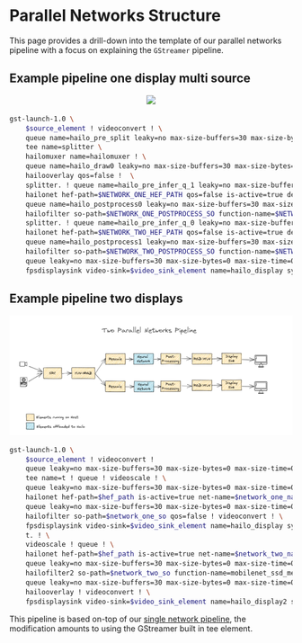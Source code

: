 # Parallel Networks Structure

This page provides a drill-down into the template of our parallel networks pipeline with a focus on explaining the `GStreamer` pipeline.

## Example pipeline one display multi source

<div align="center"><img src="../../resources/parallel_nets_pipeline.png"/></div>

```sh
gst-launch-1.0 \
    $source_element ! videoconvert ! \
    queue name=hailo_pre_split leaky=no max-size-buffers=30 max-size-bytes=0 max-size-time=0 ! \
    tee name=splitter \
    hailomuxer name=hailomuxer ! \
    queue name=hailo_draw0 leaky=no max-size-buffers=30 max-size-bytes=0 max-size-time=0 ! \
    hailooverlay qos=false !  \
    splitter. ! queue name=hailo_pre_infer_q_1 leaky=no max-size-buffers=5 max-size-bytes=0 max-size-time=0 ! \
    hailonet hef-path=$NETWORK_ONE_HEF_PATH qos=false is-active=true device-id=$DEVICE1 ! \
    queue name=hailo_postprocess0 leaky=no max-size-buffers=30 max-size-bytes=0 max-size-time=0 ! \
    hailofilter so-path=$NETWORK_ONE_POSTPROCESS_SO function-name=$NETWORK_ONE_POSTPROCESS_FUNCTION_NAME qos=false ! hailomuxer. \
    splitter. ! queue name=hailo_pre_infer_q_0 leaky=no max-size-buffers=5 max-size-bytes=0 max-size-time=0 ! \
    hailonet hef-path=$NETWORK_TWO_HEF_PATH qos=false is-active=true device-id=$DEVICE2 ! \
    queue name=hailo_postprocess1 leaky=no max-size-buffers=30 max-size-bytes=0 max-size-time=0 ! \
    hailofilter so-path=$NETWORK_TWO_POSTPROCESS_SO function-name=$NETWORK_TWO_POSTPROCESS_FUNCTION_NAME qos=false ! hailomuxer. \
    queue leaky=no max-size-buffers=30 max-size-bytes=0 max-size-time=0 ! \
    fpsdisplaysink video-sink=$video_sink_element name=hailo_display sync=false text-overlay=false \
```


## Example pipeline two displays

<div align="center"><img src="../../resources/../docs/resources/two_networks_two_dispaly.png"/></div>

```sh
gst-launch-1.0 \
    $source_element ! videoconvert !
    queue leaky=no max-size-buffers=30 max-size-bytes=0 max-size-time=0 ! \
    tee name=t ! queue ! videoscale ! \
    queue leaky=no max-size-buffers=30 max-size-bytes=0 max-size-time=0 ! \
    hailonet hef-path=$hef_path is-active=true net-name=$network_one_name qos=false ! \
    queue leaky=no max-size-buffers=30 max-size-bytes=0 max-size-time=0 ! \
    hailofilter so-path=$network_one_so qos=false ! videoconvert ! \
    fpsdisplaysink video-sink=$video_sink_element name=hailo_display sync=false text-overlay=false \
    t. ! \
    videoscale ! queue ! \
    hailonet hef-path=$hef_path is-active=true net-name=$network_two_name qos=false ! \
    queue leaky=no max-size-buffers=30 max-size-bytes=0 max-size-time=0 ! \
    hailofilter2 so-path=$network_two_so function-name=mobilenet_ssd_merged qos=false ! \
    queue leaky=no max-size-buffers=30 max-size-bytes=0 max-size-time=0 ! \
    hailooverlay ! videoconvert ! \
    fpsdisplaysink video-sink=$video_sink_element name=hailo_display2 sync=false text-overlay=false ${additonal_parameters} 
```

This pipeline is based on-top of our [single network pipeline](single_network.md), the modification amounts to using the GStreamer built in tee element.